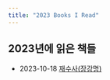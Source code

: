 ```yaml
---
title: "2023 Books I Read"
---
```


## 2023년에 읽은 책들

* 2023-10-18 [재수사(장강명)](https://product.kyobobook.co.kr/detail/S000061585222)
